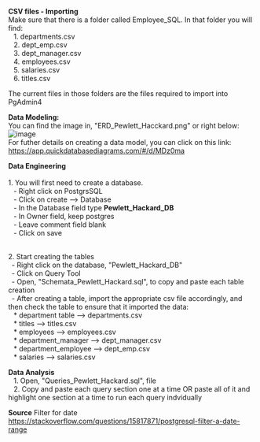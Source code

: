 **CSV files - Importing**
<br>Make sure that there is a folder called Employee_SQL. In that folder you will find:
<br>&ensp; 1. departments.csv
<br>&ensp; 2. dept_emp.csv
<br>&ensp; 3. dept_manager.csv
<br>&ensp; 4. employees.csv
<br>&ensp; 5. salaries.csv
<br>&ensp; 6. titles.csv

The current files in those folders are the files required to import into PgAdmin4

**Data Modeling:**
<br>You can find the image in, "ERD_Pewlett_Hacckard.png" or right below:
![image](https://github.com/Dav5T/sql_challenge/assets/130593953/b44572cb-77c9-4cc0-864b-27d7d25ff73a)
<br>For futher details on creating a data model, you can click on this link: https://app.quickdatabasediagrams.com/#/d/MDz0ma

**Data Engineering**
<br><br>1. You will first need to create a database.
<br>&ensp; - Right click on PostgrsSQL 
<br>&ensp; - Click on create --> Database
<br>&ensp; - In the Database field type **Pewlett_Hackard_DB**
<br>&ensp; - In Owner field, keep postgres
<br>&ensp; - Leave comment field blank 
<br>&ensp; - Click on save

<br>2. Start creating the tables
<br>&ensp;- Right click on the database, "Pewlett_Hackard_DB"
<br>&ensp;- Click on Query Tool 
<br>&ensp;- Open, "Schemata_Pewlett_Hackard.sql",  to copy and paste each table creation 
<br>&ensp;- After creating a table, import the appropriate csv file accordingly, and then check the table to ensure that it imported the data:
<br>&ensp; * department table --> departments.csv
<br>&ensp; * titles --> titles.csv
<br>&ensp; * employees --> employees.csv
<br>&ensp; * department_manager --> dept_manager.csv
<br>&ensp; * department_employee --> dept_emp.csv
<br>&ensp; * salaries --> salaries.csv

**Data Analysis**
<br>&ensp; 1. Open, "Queries_Pewlett_Hackard.sql", file
<br>&ensp; 2. Copy and paste each query section one at a time OR paste all of it and highlight one section at a time to run each query indvidually 

**Source**
Filter for date
https://stackoverflow.com/questions/15817871/postgresql-filter-a-date-range


